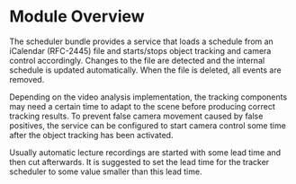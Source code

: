 # Module Overview

The scheduler bundle provides a service that loads a schedule from an iCalendar
(RFC-2445) file and starts/stops object tracking and camera control
accordingly. Changes to the file are detected and the internal schedule
is updated automatically. When the file is deleted, all events are
removed.

Depending on the video analysis implementation, the tracking components
may need a certain time to adapt to the scene before producing correct
tracking results. To prevent false camera movement caused by false
positives, the service can be configured to start camera control some
time after the object tracking has been activated.

Usually automatic lecture recordings are started with some lead time and
then cut afterwards. It is suggested to set the lead time for the tracker
scheduler to some value smaller than this lead time.

